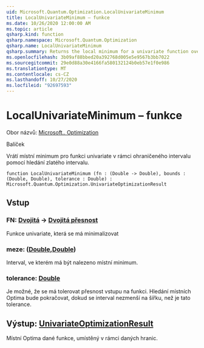 ```yaml
---
uid: Microsoft.Quantum.Optimization.LocalUnivariateMinimum
title: LocalUnivariateMinimum – funkce
ms.date: 10/26/2020 12:00:00 AM
ms.topic: article
qsharp.kind: function
qsharp.namespace: Microsoft.Quantum.Optimization
qsharp.name: LocalUnivariateMinimum
qsharp.summary: Returns the local minimum for a univariate function over a bounded interval, using a golden interval search.
ms.openlocfilehash: 3b09af88bbed20a392768d005e5e9567b3bb7022
ms.sourcegitcommit: 29e0d88a30e4166fa580132124b0eb57e1f0e986
ms.translationtype: MT
ms.contentlocale: cs-CZ
ms.lasthandoff: 10/27/2020
ms.locfileid: "92697593"
---
```

# <a name="localunivariateminimum-function"></a>LocalUnivariateMinimum – funkce

Obor názvů: [Microsoft.. Optimization](xref:Microsoft.Quantum.Optimization)

Balíček [](https://nuget.org/packages/)


Vrátí místní minimum pro funkci univariate v rámci ohraničeného intervalu pomocí hledání zlatého intervalu.

```qsharp
function LocalUnivariateMinimum (fn : (Double -> Double), bounds : (Double, Double), tolerance : Double) : Microsoft.Quantum.Optimization.UnivariateOptimizationResult
```


## <a name="input"></a>Vstup

### <a name="fn--double---double"></a>FN: [Dvojitá](xref:microsoft.quantum.lang-ref.double) -> [Dvojitá přesnost](xref:microsoft.quantum.lang-ref.double)

Funkce univariate, která se má minimalizovat


### <a name="bounds--doubledouble"></a>meze: ([Double](xref:microsoft.quantum.lang-ref.double),[Double](xref:microsoft.quantum.lang-ref.double))

Interval, ve kterém má být nalezeno místní minimum.


### <a name="tolerance--double"></a>tolerance: [Double](xref:microsoft.quantum.lang-ref.double)

Je možné, že se má tolerovat přesnost vstupu na funkci.
Hledání místních Optima bude pokračovat, dokud se interval nezmenší na šířku, než je tato tolerance.



## <a name="output--univariateoptimizationresult"></a>Výstup: [UnivariateOptimizationResult](xref:Microsoft.Quantum.Optimization.UnivariateOptimizationResult)

Místní Optima dané funkce, umístěný v rámci daných hranic.